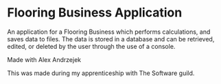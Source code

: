 # Flooring Business Application

An application for a Flooring Business which performs calculations, and saves data to files. The data is stored in a database and can be retrieved, edited, or deleted by the user through the use of a console.

Made with Alex Andrzejek

This was made during my apprenticeship with The Software guild.
